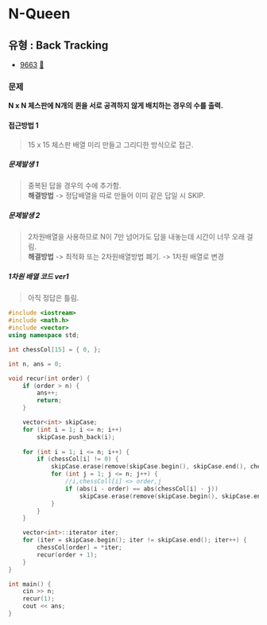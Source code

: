# N-Queen
## 유형 : Back Tracking
* [9663](https://www.acmicpc.net/problem/9663) [:page_facing_up:](https://github.com/rudeore333/TIL/blob/master/Algorithm/codes/9663.cpp)


### 문제
 **N x N 체스판에 N개의 퀸을 서로 공격하지 않게 배치하는 경우의 수를 출력.**
 
#### 접근방법 1
> 15 x 15 체스판 배열 미리 만들고 그리디한 방식으로 접근.

##### 문제발생 1
> 중복된 답을 경우의 수에 추가함.   
> **해결방법** -> 정답배열을 따로 만들어 이미 같은 답일 시 SKIP.

##### 문제발생 2
> 2차원배열을 사용하므로 N이 7만 넘어가도 답을 내놓는데 시간이 너무 오래 걸림.   
> **해결방법** -> 최적화 또는 2차원배열방법 폐기. -> 1차원 배열로 변경

##### 1차원 배열 코드 ver1
> 아직 정답은 틀림.

```cpp
#include <iostream>
#include <math.h>
#include <vector>
using namespace std;

int chessCol[15] = { 0, };

int n, ans = 0;

void recur(int order) {
	if (order > n) {
		ans++;
		return;
	}

	vector<int> skipCase;
	for (int i = 1; i <= n; i++)
		skipCase.push_back(i);
	
	for (int i = 1; i <= n; i++) {
		if (chessCol[i] != 0) {
			skipCase.erase(remove(skipCase.begin(), skipCase.end(), chessCol[i]), skipCase.end());
			for (int j = 1; j <= n; j++) {
				//i,chessColl[i] <> order,j
				if (abs(i - order) == abs(chessCol[i] - j))
					skipCase.erase(remove(skipCase.begin(), skipCase.end(), j), skipCase.end());
			}
		}	
	}

	vector<int>::iterator iter;
	for (iter = skipCase.begin(); iter != skipCase.end(); iter++) {
		chessCol[order] = *iter;
		recur(order + 1);
	}
}

int main() {
	cin >> n;
	recur(1);
	cout << ans;
}
```
